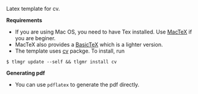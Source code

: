 Latex template for cv.

**Requirements**

- If you are using Mac OS, you need to have Tex installed. Use [MacTeX](https://www.tug.org/mactex/) if you are beginer.
- MacTeX also provides a [BasicTeX](https://www.tug.org/mactex/morepackages.html) which is a lighter version.
- The template uses [cv](https://www.ctan.org/tex-archive/macros/latex/contrib/cv?lang=en) packge. To install, run
```
$ tlmgr update --self && tlgmr install cv
```

**Generating pdf**
- You can use `pdflatex` to generate the pdf directly.
